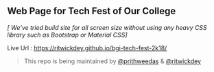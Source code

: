 ## Web Page for Tech Fest of Our College

_[ We've tried build site for all screen size without using any heavy CSS library such as Bootstrap or Material CSS]_

Live Url : https://ritwickdey.github.io/bgi-tech-fest-2k18/

> This repo is being maintained by [@prithweedas](https://github.com/prithweedas) & [@ritwickdey](https://github.com/ritwickdey)

